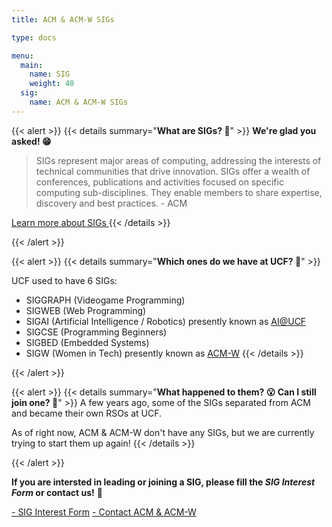 ```yaml
---
title: ACM & ACM-W SIGs

type: docs

menu:
  main:
    name: SIG
    weight: 40
  sig:
    name: ACM & ACM-W SIGs
---
```


{{< alert >}}
{{< details summary="**What are SIGs? :raised_eyebrow:**" >}}
**We're glad you asked! :grin:**

> SIGs represent major areas of computing, addressing the interests of technical communities that drive innovation. SIGs offer a wealth of conferences, publications and activities focused on specific computing sub-disciplines. They enable members to share expertise, discovery and best practices. - ACM

<a class="btn btn-info btn-lg" href="https://www.acm.org/special-interest-groups" role="button">
Learn more about SIGs
</a>
{{< /details >}}

{{< /alert >}}


{{< alert >}}
{{< details summary="**Which ones do we have at UCF? :thinking:**" >}}

UCF used to have 6 SIGs:

- SIGGRAPH (Videogame Programming)
- SIGWEB (Web Programming)
- SIGAI (Artificial Intelligence / Robotics) presently known as [AI@UCF](https://ucfai.org/)
- SIGCSE (Programming Beginners)
- SIGBED (Embedded Systems)
- SIGW (Women in Tech) presently known as [ACM-W](https://ucfacmw.org/)
{{< /details >}}

{{< /alert >}}


{{< alert >}}
{{< details summary="**What happened to them? :open_mouth: Can I still join one? :monocle_face:**" >}}
A few years ago, some of the SIGs separated from ACM and became their own RSOs at UCF. 

As of right now, ACM & ACM-W don't have any SIGs, but we are currently trying to start them up again!
{{< /details >}}

{{< /alert >}}


**If you are intersted in leading or joining a SIG, please fill the *SIG Interest Form* or contact us!** :star_struck:


<a class="btn btn-primary btn-lg" href="https://acmw.netlify.app/sig/sig-interest/" role="button">
<i class="fas fa-file-alt"></i> - SIG Interest Form</a>

<a class="btn btn-primary btn-lg" href="https://acmw.netlify.app/#contact" role="button">
<i class="fas fa-envelope"></i> - Contact ACM & ACM-W</a>